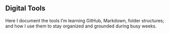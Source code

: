 ## Digital Tools

Here I document the tools I’m learning GitHub, Markdown, folder structures; and how I use them to stay organized and grounded during busy weeks.